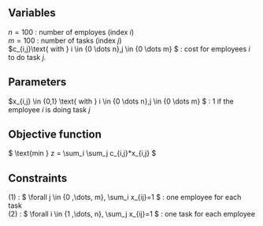 ## Variables
$n = 100$ : number of employes (index $i$)<br>
$m=100$ : number of tasks (index $j$) <br>
$c_{i,j}\text{ with } i \in \{0 \dots n\},j \in \{0 \dots m\} $ : cost for employees $i$ to do task $j$.

## Parameters
$x_{i,j} \in \{0,1\}  \text{ with } i \in \{0 \dots n\},j \in \{0 \dots m\} $ : 1 if the employee $i$ is doing task $j$ <br>

## Objective function

$ \text{min } z = \sum_i \sum_j c_{i,j}*x_{i,j} $

## Constraints
(1) : $ \forall j \in \{0 ,\dots, m\}, \sum_i  x_{ij}=1  $ : one employee for each task <br>
(2) : $ \forall i \in \{1 ,\dots, n\}, \sum_j  x_{ij}=1  $ : one task for each employee <br>

